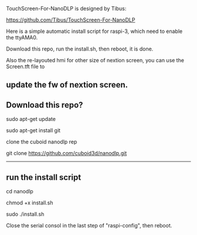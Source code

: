 TouchScreen-For-NanoDLP is designed by Tibus:

https://github.com/Tibus/TouchScreen-For-NanoDLP

Here is a simple automatic install script for raspi-3, which need to enable the ttyAMA0.

Download this repo, run the install.sh, then reboot, it is done.

Also the re-layouted hmi for other size of nextion screen, you can use the Screen.tft file to

update the fw of nextion screen.
----------------------
Download this repo?
----------------------
sudo apt-get update

sudo apt-get install git

clone the cuboid nanodlp rep

git clone https://github.com/cuboid3d/nanodlp.git


------------------------
run the install script
------------------------
cd nanodlp

chmod +x install.sh

sudo ./install.sh

Close the serial consol in the last step of "raspi-config", then reboot.
